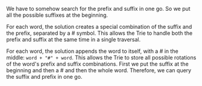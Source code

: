 We have to somehow search for the prefix and suffix in one go. So we put all the possible suffixes at the beginning.

For each word, the solution creates a special combination of the suffix and the prefix, separated by a # symbol.
This allows the Trie to handle both the prefix and suffix at the same time in a single traversal.

For each word, the solution appends the word to itself, with a # in the middle: `word + "#" + word`.
This allows the Trie to store all possible rotations of the word's prefix and suffix combinations.
First we put the suffix at the beginning and then a # and then the whole word. Therefore, we can query the suffix and 
prefix in one go.